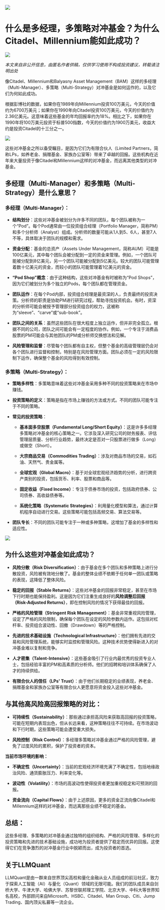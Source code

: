 ![](https://fastly.jsdelivr.net/gh/bucketio/img11@main/2024/10/21/1729466068183-23134fce-3131-4262-b18c-f378d71af4f6.gif)
# 什么是多经理，多策略对冲基金？为什么Citadel、Millennium能如此成功？

![](https://fastly.jsdelivr.net/gh/bucketio/img9@main/2024/10/20/1729465031968-b3c8959e-1d37-4b8a-91b1-b0b0dfe25143.png)

*本文来自非公开信息，由匿名作者供稿，仅供学习使用不构成投资建议，转载请注明出处*

像Citadel、Millennium和Balyasny Asset Management（BAM）这样的多经理（Multi-Manager）、多策略（Multi-Strategy）对冲基金是如何运作的，以及它们为何如此成功。

根据彭博社的数据，如果你在1989年向Millennium投资100万美元，今天的价值约为6700万美元；如果你在1990年向Citadel投资100万美元，今天的价值约为2.36亿美元。这意味着这些基金的年均回报率约为18%。相比之下，如果你在1990年将100万美元投资于标普500指数，今天的价值约为1900万美元，收益大约是投资Citadel的十三分之一。

![](https://fastly.jsdelivr.net/gh/bucketio/img4@main/2024/12/02/1733101206502-d2a7d293-c0d6-41e6-a2f5-738dcd8433c6.png)

这些对冲基金之所以备受瞩目，是因为它们为有限合伙人（Limited Partners，简称LPs，如养老金、捐赠基金、家族办公室等）带来了卓越的回报。这些机构在近年来大量投资于像Citadel和Millennium这样的对冲基金，而远离其他类型的对冲基金。

## 多经理（Multi-Manager）和多策略（Multi-Strategy）是什么意思？

### 多经理（Multi-Manager）：

- **结构划分**：这些对冲基金被划分为许多不同的团队，每个团队被称为一个“Pod”。每个Pod通常由一位投资组合经理（Portfolio Manager，简称PM）和多个分析师（Analyst）组成。分析师的数量可能从1人到5、6人，甚至7人不等，具体取决于团队的规模和需求。

- **资金分配**：基金的总资产（Assets Under Management，简称AUM）可能是100亿美元，其中每个团队会被分配到一定的资金来管理。例如，一个团队可能被分配到8亿美元，另一个团队可能被分配到5亿美元。较大的团队可能管理着数十亿美元的资金，而较小的团队可能管理着1亿美元的资金。

- **“Pod Shop”概念**：由于这种结构，这些对冲基金有时被称为“Pod Shops”，因为它们被划分为多个独立的Pods，每个团队都在管理资金。

- **团队运作**：在每个Pod内部，投资组合经理是最资深的人，负责最终的投资决策。分析师的职责是协助PM进行研究过程，帮助寻找投资机会。有时，资深的分析师可能会被授予管理部分投资组合的权力，这被称为“sleeve”、“carve”或“sub-book”。

- **团队之间的关系**：虽然这些团队在很大程度上独立运作，但并非完全孤立。根据不同的公司，团队之间可能会有一定程度的协作。例如，一个专注于消费品股票的PM可能会与其他团队的PM或分析师交换想法和见解。

- **风险管理和监督**：尽管每个团队都有自主权，但整个基金的高级管理层仍会对各个团队进行监督和控制，特别是在风险管理方面。团队必须在一定的风险限制下运作，确保整个基金的风险得到有效控制。


### 多策略（Multi-Strategy）：

- **策略多样性**：多策略意味着这些对冲基金采用多种不同的投资策略来在市场中赚钱。

- **投资策略的定义**：策略是指在市场上赚钱的方法或方式。不同的团队可能专注于不同的策略。

- **常见的投资策略**：

  - **基本面多空股票（Fundamental Long/Short Equity）**：这是许多多经理多策略对冲基金的核心策略之一。它涉及深入研究公司的财务报表、评估管理层质量、分析行业趋势，最终决定是否对一只股票进行做多（Long）或做空（Short）。

  - **大宗商品交易（Commodities Trading）**：涉及对商品市场的交易，如石油、天然气、贵金属等。

  - **全球宏观（Global Macro）**：基于对全球宏观经济趋势的分析，进行跨资产类别的投资，包括货币、利率、股票和商品等。

  - **固定收益（Fixed Income）**：专注于债券市场的投资，包括政府债券、公司债券、高收益债券等。

  - **系统化策略（Systematic Strategies）**：利用量化模型和算法，通过计算机程序自动进行交易。这些策略可能包括高频交易、算法交易等。

- **团队专长**：不同的团队可能专注于一种或多种策略，这增加了基金的多样性和适应性。


![](https://fastly.jsdelivr.net/gh/bucketio/img12@main/2024/12/02/1733101231723-3433660c-8290-4daa-a603-d7896c364390.png)

## 为什么这些对冲基金如此成功？

- **风险分散（Risk Diversification）**：由于基金在多个团队和多种策略上进行分散投资，风险被有效地分散了。基金的整体业绩不依赖于任何单一团队或策略的表现，这降低了整体风险。

- **稳定的回报（Stable Returns）**：这些对冲基金的回报非常稳定，甚至在市场下行时期也能保持盈利。这是因为它们注重生成良好的**风险调整后回报（Risk-Adjusted Returns）**，即在控制风险的情况下获得最佳的回报。

- **严格的风险管理（Stringent Risk Management）**：基金非常重视风险管理，设定了严格的风险限制，确保每个团队在设定的风险参数内运作。这包括对杠杆率、投资组合波动性、回撤（Drawdown）等的严格控制。

- **先进的技术基础设施（Technological Infrastructure）**：他们拥有先进的交易和风险管理系统，能够实时监控和管理风险。这种技术优势使得新进入的对冲基金难以复制和竞争。

- **人才密集（Talent-Intensive）**：这些基金吸引了行业内最优秀的投资专业人士，包括经验丰富的PM和高素质的分析师。他们的招聘和培训体系确保了人才的持续供给。

- **有限合伙人的信任（LPs' Trust）**：由于他们长期稳定的业绩表现，养老金、捐赠基金和家族办公室等有限合伙人更愿意将资金投入这些对冲基金。

## 与其他高风险高回报策略的对比：

- **可持续性（Sustainability）**：那些通过承担高风险来获取高回报的投资策略，可能在短期内表现出色，但从长远来看，这种策略往往不可持续。在市场波动和下行时期，这些策略可能会遭受重大损失。

- **风险控制（Risk Control）**：多经理多策略对冲基金通过严格的风险管理，避免了过度风险的累积，保护了投资者的资本。

**当前市场环境的影响：**

- **不确定性（Uncertainty）**：当前的宏观经济环境充满了不确定性，包括地缘政治风险、通货膨胀压力、利率变化等。

- **波动性（Volatility）**：市场的高波动性使得投资者更加重视稳定和可预测的回报。

- **资金流向（Capital Flows）**：由于上述原因，更多的资金正流向像Citadel和Millennium这样的对冲基金，而远离那些业绩不稳定的基金。

## 总结：

这些多经理、多策略的对冲基金通过独特的组织结构、严格的风险管理、多样化的投资策略和先进的技术基础设施，成功地为投资者提供了稳定而优异的回报。这使得它们在竞争激烈的对冲基金行业中脱颖而出，成为投资者的首选。



## 关于LLMQuant

LLMQuant是由一群来自世界顶尖高校和量化金融从业人员组成的前沿社区，致力于探索人工智能（AI）与量化（Quant）领域的无限可能。我们的团队成员来自剑桥大学、牛津大学、哈佛大学、苏黎世联邦理工学院、北京大学、中科大等世界知名高校，外部顾问来自Microsoft、HSBC、Citadel、Man Group、Citi、Jump Trading、国内顶尖私募等一流企业。
